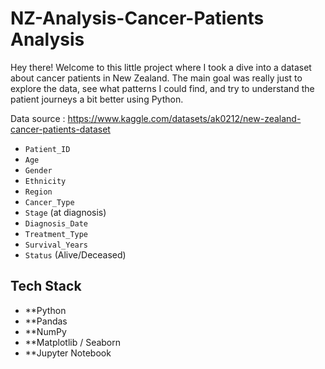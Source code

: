 ﻿# NZ-Analysis-Cancer-Patients Analysis


Hey there! Welcome to this little project where I took a dive into a dataset about cancer patients in New Zealand. The main goal was really just to explore the data, see what patterns I could find, and try to understand the patient journeys a bit better using Python.


Data source :  https://www.kaggle.com/datasets/ak0212/new-zealand-cancer-patients-dataset

*   `Patient_ID`
*   `Age`
*   `Gender`
*   `Ethnicity`
*   `Region` 
*   `Cancer_Type`
*   `Stage` (at diagnosis)
*   `Diagnosis_Date`
*   `Treatment_Type`
*   `Survival_Years`
*   `Status` (Alive/Deceased)

## Tech Stack 

*   **Python
*   **Pandas
*   **NumPy
*   **Matplotlib / Seaborn
*   **Jupyter Notebook



